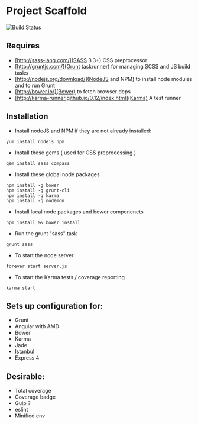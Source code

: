 Project Scaffold
================

[![Build Status](https://travis-ci.org/craigdallimore/project-template.png?branch=master)](https://travis-ci.org/craigdallimore/project-template)

Requires
--------

- [http://sass-lang.com/](SASS 3.3+) CSS preprocessor
- [http://gruntjs.com/](Grunt taskrunner) for managing SCSS and JS build tasks
- [http://nodejs.org/download/](NodeJS and NPM) to install node modules and to run Grunt
- [http://bower.io/](Bower) to fetch browser deps
- [http://karma-runner.github.io/0.12/index.html](Karma) A test runner

Installation
------------

- Install nodeJS and NPM if they are not already installed:

` yum install nodejs npm `

- Install these gems ( used for CSS preprocessing )

` gem install sass compass `

- Install these global node packages

```
npm install -g bower
npm install -g grunt-cli
npm install -g karma
npm install -g nodemon
```

- Install local node packages and bower componenets

` npm install && bower install `

- Run the grunt "sass" task

` grunt sass `

- To start the node server

` forever start server.js `

- To start the Karma tests / coverage reporting

` karma start `

Sets up configuration for:
--------------------------

- Grunt
- Angular with AMD
- Bower
- Karma
- Jade
- Istanbul
- Express 4

Desirable:
----------

- Total coverage
- Coverage badge
- Gulp ?
- eslint
- Minified env

